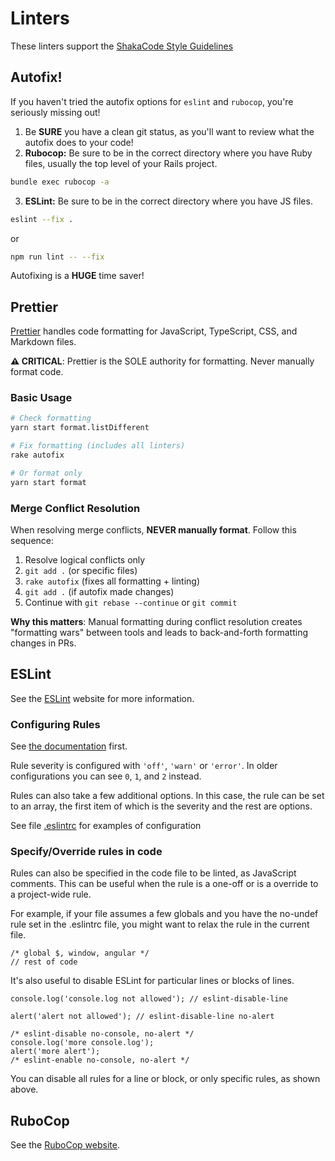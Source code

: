 # Linters

These linters support the [ShakaCode Style Guidelines](../misc/style.md)

## Autofix!

If you haven't tried the autofix options for `eslint` and `rubocop`, you're seriously missing out!

1. Be **SURE** you have a clean git status, as you'll want to review what the autofix does to your code!
2. **Rubocop:** Be sure to be in the correct directory where you have Ruby files, usually the top level of your Rails project.

```bash
bundle exec rubocop -a
```

3. **ESLint:** Be sure to be in the correct directory where you have JS files.

```bash
eslint --fix .
```

or

```bash
npm run lint -- --fix
```

Autofixing is a **HUGE** time saver!

## Prettier

[Prettier](https://prettier.io/) handles code formatting for JavaScript, TypeScript, CSS, and Markdown files.

**⚠️ CRITICAL**: Prettier is the SOLE authority for formatting. Never manually format code.

### Basic Usage

```bash
# Check formatting
yarn start format.listDifferent

# Fix formatting (includes all linters)
rake autofix

# Or format only
yarn start format
```

### Merge Conflict Resolution

When resolving merge conflicts, **NEVER manually format**. Follow this sequence:

1. Resolve logical conflicts only
2. `git add .` (or specific files)
3. `rake autofix` (fixes all formatting + linting)
4. `git add .` (if autofix made changes)
5. Continue with `git rebase --continue` or `git commit`

**Why this matters**: Manual formatting during conflict resolution creates "formatting wars" between tools and leads to back-and-forth formatting changes in PRs.

## ESLint

See the [ESLint](https://eslint.org/) website for more information.

### Configuring Rules

See [the documentation](https://eslint.org/docs/latest/use/configure/rules) first.

Rule severity is configured with `'off'`, `'warn'` or `'error'`. In older configurations you can see `0`, `1`, and `2` instead.

Rules can also take a few additional options. In this case, the rule can be set to an array, the first item of which is the severity and the rest are options.

See file [.eslintrc](https://github.com/shakacode/react_on_rails/tree/master/lib/generators/react_on_rails/templates/.eslintrc) for examples of configuration

### Specify/Override rules in code

Rules can also be specified in the code file to be linted, as JavaScript comments. This can be useful when the rule is a one-off or is a override to a project-wide rule.

For example, if your file assumes a few globals and you have the no-undef rule set in the .eslintrc file, you might want to relax the rule in the current file.

```
/* global $, window, angular */
// rest of code
```

It's also useful to disable ESLint for particular lines or blocks of lines.

```
console.log('console.log not allowed'); // eslint-disable-line

alert('alert not allowed'); // eslint-disable-line no-alert

/* eslint-disable no-console, no-alert */
console.log('more console.log');
alert('more alert');
/* eslint-enable no-console, no-alert */
```

You can disable all rules for a line or block, or only specific rules, as shown above.

## RuboCop

See the [RuboCop website](https://rubocop.org/).

